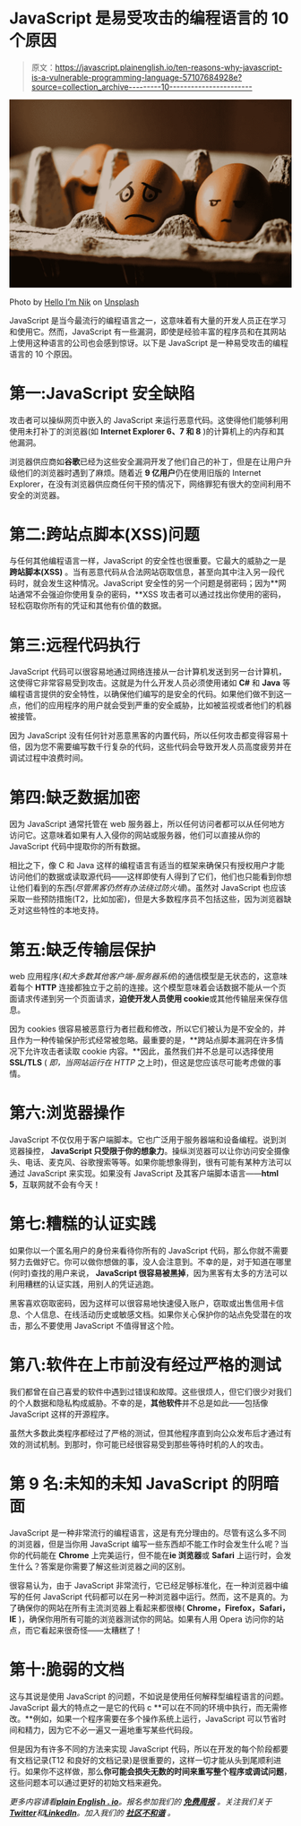 # JavaScript 是易受攻击的编程语言的 10 个原因

> 原文：<https://javascript.plainenglish.io/ten-reasons-why-javascript-is-a-vulnerable-programming-language-57107684928e?source=collection_archive---------10----------------------->

![](img/445a447e69200519940bf548f9ac84c8.png)

Photo by [Hello I’m Nik](https://unsplash.com/@helloimnik?utm_source=unsplash&utm_medium=referral&utm_content=creditCopyText) on [Unsplash](https://unsplash.com/s/photos/sad?utm_source=unsplash&utm_medium=referral&utm_content=creditCopyText)

JavaScript 是当今最流行的编程语言之一，这意味着有大量的开发人员正在学习和使用它。然而，JavaScript 有一些漏洞，即使是经验丰富的程序员和在其网站上使用这种语言的公司也会感到惊讶。以下是 JavaScript 是一种易受攻击的编程语言的 10 个原因。

# 第一:JavaScript 安全缺陷

攻击者可以操纵网页中嵌入的 JavaScript 来运行恶意代码。这使得他们能够利用使用未打补丁的浏览器(如 **Internet Explorer 6、7 和 8** )的计算机上的内存和其他漏洞。

浏览器供应商如**谷歌**已经为这些安全漏洞开发了他们自己的补丁，但是在让用户升级他们的浏览器时遇到了麻烦。随着近 **9 亿用户**仍在使用旧版的 Internet Explorer，在没有浏览器供应商任何干预的情况下，网络罪犯有很大的空间利用不安全的浏览器。

# 第二:跨站点脚本(XSS)问题

与任何其他编程语言一样，JavaScript 的安全性也很重要。它最大的威胁之一是**跨站脚本(XSS)** 。当有恶意代码从合法网站窃取信息，甚至向其中注入另一段代码时，就会发生这种情况。JavaScript 安全性的另一个问题是弱密码；因为**网站通常不会强迫你使用复杂的密码，**XSS 攻击者可以通过找出你使用的密码，轻松窃取你所有的凭证和其他有价值的数据。

# 第三:远程代码执行

JavaScript 代码可以很容易地通过网络连接从一台计算机发送到另一台计算机，这使得它非常容易受到攻击。这就是为什么开发人员必须使用诸如 **C#** 和 **Java** 等编程语言提供的安全特性，以确保他们编写的是安全的代码。如果他们做不到这一点，他们的应用程序的用户就会受到严重的安全威胁，比如被监视或者他们的机器被接管。

因为 JavaScript 没有任何针对恶意黑客的内置代码，所以任何攻击都变得容易十倍，因为您不需要编写数千行复杂的代码，这些代码会导致开发人员高度疲劳并在调试过程中浪费时间。

# 第四:缺乏数据加密

因为 JavaScript 通常托管在 web 服务器上，所以任何访问者都可以从任何地方访问它。这意味着如果有人入侵你的网站或服务器，他们可以直接从你的 JavaScript 代码中提取你的所有数据。

相比之下，像 C 和 Java 这样的编程语言有适当的框架来确保只有授权用户才能访问他们的数据或读取源代码——这样即使有人得到了它们，他们也只能看到你想让他们看到的东西(*尽管黑客仍然有办法绕过防火墙*)。虽然对 JavaScript 也应该采取一些预防措施(T2，比如加密)，但是大多数程序员不包括这些，因为浏览器缺乏对这些特性的本地支持。

# 第五:缺乏传输层保护

web 应用程序(*和大多数其他客户端-服务器系统*)的通信模型是无状态的，这意味着每个 **HTTP** 连接都独立于之前的连接。这个模型意味着会话数据不能从一个页面请求传递到另一个页面请求，**迫使开发人员使用 cookie**或其他传输层来保存信息。

因为 cookies 很容易被恶意行为者拦截和修改，所以它们被认为是不安全的，并且作为一种传输保护形式经常被忽略。最重要的是，**跨站点脚本漏洞在许多情况下允许攻击者读取 cookie 内容。**因此，虽然我们并不总是可以选择使用 **SSL/TLS** ( *即，当网站运行在 HTTP* 之上时)，但这是您应该尽可能考虑做的事情。

# 第六:浏览器操作

JavaScript 不仅仅用于客户端脚本。它也广泛用于服务器端和设备编程。说到浏览器操控， **JavaScript 只受限于你的想象力**。操纵浏览器可以让你访问安全摄像头、电话、麦克风、谷歌搜索等等。如果你能想象得到，很有可能有某种方法可以通过 JavaScript 来实现。如果没有 JavaScript 及其客户端脚本语言——**html 5**，互联网就不会有今天！

# 第七:糟糕的认证实践

如果你以一个匿名用户的身份来看待你所有的 JavaScript 代码，那么你就不需要努力去做好它。你可以做你想做的事，没人会注意到。不幸的是，对于知道在哪里(何时)查找的用户来说， **JavaScript 很容易被黑掉**，因为黑客有太多的方法可以利用糟糕的认证实践，用别人的凭证逃跑。

黑客喜欢窃取密码，因为这样可以很容易地快速侵入账户，窃取或出售信用卡信息、个人信息、在线活动历史或敏感文档。如果你关心保护你的站点免受潜在的攻击，那么不要使用 JavaScript 不值得冒这个险。

# 第八:软件在上市前没有经过严格的测试

我们都曾在自己喜爱的软件中遇到过错误和故障。这些很烦人，但它们很少对我们的个人数据和隐私构成威胁。不幸的是，**其他软件**并不总是如此——包括像 JavaScript 这样的开源程序。

虽然大多数此类程序都经过了严格的测试，但其他程序直到向公众发布后才通过有效的测试机制。到那时，你可能已经很容易受到那些等待时机的人的攻击。

# 第 9 名:未知的未知 JavaScript 的阴暗面

JavaScript 是一种非常流行的编程语言，这是有充分理由的。尽管有这么多不同的浏览器，但是当你用 JavaScript 编写一些东西却不能工作时会发生什么呢？当你的代码能在 **Chrome** 上完美运行，但不能在**ie 浏览器**或 **Safari** 上运行时，会发生什么？答案是你需要了解这些浏览器之间的区别。

很容易认为，由于 JavaScript 非常流行，它已经足够标准化，在一种浏览器中编写的任何 JavaScript 代码都可以在另一种浏览器中运行。然而，这不是真的。为了确保你的网站在所有主流浏览器上看起来都很棒( **Chrome，Firefox，Safari，IE** )，确保你用所有可能的浏览器测试你的网站。如果有人用 Opera 访问你的站点，而它看起来很奇怪——太糟糕了！

# 第十:脆弱的文档

这与其说是使用 JavaScript 的问题，不如说是使用任何解释型编程语言的问题。JavaScript 最大的特点之一是它的代码 c **可以在不同的环境中执行，而无需修改。**例如，如果一个程序需要在多个操作系统上运行，JavaScript 可以节省时间和精力，因为它不必一遍又一遍地重写某些代码段。

但是因为有许多不同的方法来实现 JavaScript 代码，所以在开发的每个阶段都要有文档记录(T12 和良好的文档记录)是很重要的，这样一切才能从头到尾顺利进行。如果你不这样做，那么**你可能会损失无数的时间来重写整个程序或调试问题**，这些问题本可以通过更好的初始文档来避免。

*更多内容请看*[***plain English . io***](https://plainenglish.io/)*。报名参加我们的* [***免费周报***](http://newsletter.plainenglish.io/) *。关注我们关于*[***Twitter***](https://twitter.com/inPlainEngHQ)*和*[***LinkedIn***](https://www.linkedin.com/company/inplainenglish/)*。加入我们的* [***社区不和谐***](https://discord.gg/GtDtUAvyhW) *。*